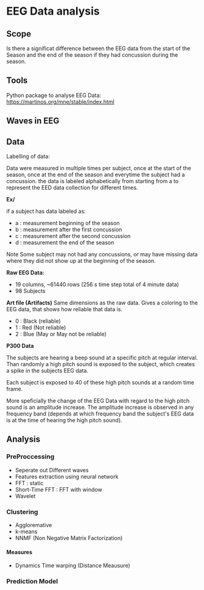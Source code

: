 # EEG Data analysis

## Scope

Is there a significat difference between the EEG data from the start of the Season and the end of the season if they had concussion during the season.

## Tools
Python package to analyse EEG Data: https://martinos.org/mne/stable/index.html

## Waves in EEG

## Data
Labelling of data:

Data were measured in multiple times per subject, once at the start of the season, once at the end of the season and everytime the subject had a concussion.
the data is labeled alphabetically from starting from a to represent the EED data collection for different times.

**Ex/**

if a subject has data labeled as:

* a : measurement beginning of the season
* b : measurement after the first concussion
* c : measurement after the second concussion
* d : measurement the end of the season

Note Some subject may not had any concussions, or may have missing data where they did not show up at the beginning of the season.

**Raw EEG Data:**

* 19 columns, ~61440 rows (256 s time step total of 4 minute data)
* 98 Subjects

**Art file (Artifacts)**
Same dimensions as the raw data. Gives a coloring to the EEG data, that shows how reliable that data is.

* 0 : Black (reliable)
* 1 : Red (Not reliable)
* 2 : Blue (May or May not be reliable)

**P300 Data**

The subjects are hearing a beep sound at a specific pitch at regular interval. Than randomly a high pitch sound is exposed to the subject, which creates a spike in the subjects EEG data.

Each subject is exposed to 40 of these high pitch sounds at a random time frame.

More speficially the change of the EEG Data with regard to the high pitch sound is an amplitude increase. The amplitude increase is observed in any frequency band (depends at which frequency band the subject's EEG data is at the time of hearing the high pitch sound).

## Analysis

### PreProccessing
* Seperate out Different waves
* Features extraction using neural network
* FFT : static
* Short-Time FFT  : FFT with window
* Wavelet

### Clustering

* Aggloremative
* k-means
* NNMF (Non Negative Matrix Factorization)

#### Measures

* Dynamics Time warping (Distance Meausure)

### Prediction Model


